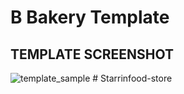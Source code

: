 # B Bakery Template

## TEMPLATE SCREENSHOT
![template_sample](https://user-images.githubusercontent.com/57383173/123517847-52bfbc80-d6c9-11eb-995e-3761dc74fd35.png)
#   S t a r r i n f o o d - s t o r e  
 